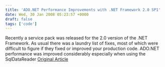 ```yaml
---
title: 'ADO.NET Performance Improvements with .NET Framework 2.0 SP1'
date: Wed, 30 Jan 2008 05:23:57 +0000
draft: false
tags: ['code']
---
```


Recently a service pack was released for the 2.0 version of the .NET Framework. As usual there was a laundry list of fixes, most of which were difficult to figure if they fixed or improved your production code. ADO.NET performance was improved considerably especially when using the SqlDataReader [Original Article](http://blogs.msdn.com/adonet/archive/2008/01/28/ado-net-performance-improvements-with-the-net-framework-2-0-sp1.aspx#comments)
